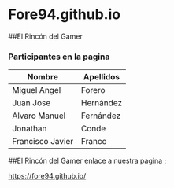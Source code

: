 # Fore94.github.io

##El Rincón del Gamer

### Participantes en la pagina

|Nombre   |Apellidos        |   
|---------|-----------------|
|Miguel Angel |Forero |
|Juan Jose  |Hernández |
|Alvaro Manuel  | Fernández |
|Jonathan  |Conde    |
|Francisco Javier|Franco|

##El Rincón del Gamer enlace a nuestra pagina ;

https://fore94.github.io/
